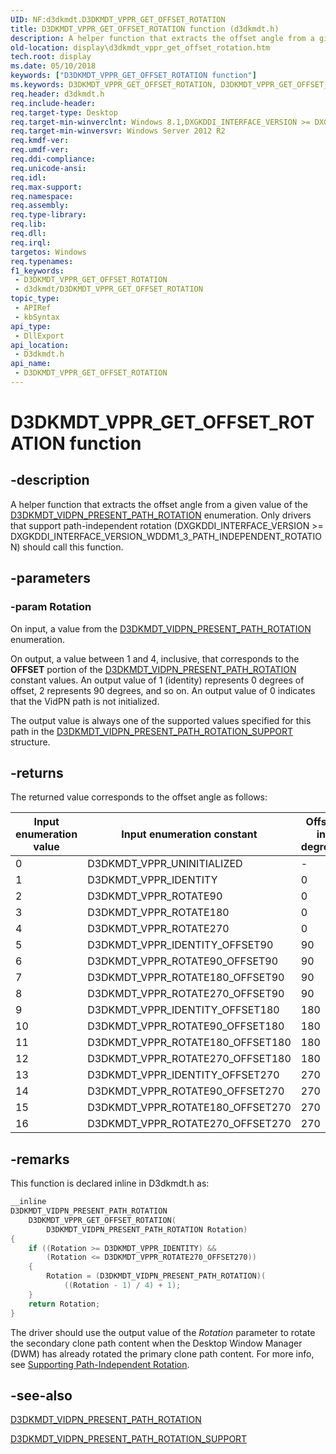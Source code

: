 ```yaml
---
UID: NF:d3dkmdt.D3DKMDT_VPPR_GET_OFFSET_ROTATION
title: D3DKMDT_VPPR_GET_OFFSET_ROTATION function (d3dkmdt.h)
description: A helper function that extracts the offset angle from a given value of the D3DKMDT_VIDPN_PRESENT_PATH_ROTATION enumeration.
old-location: display\d3dkmdt_vppr_get_offset_rotation.htm
tech.root: display
ms.date: 05/10/2018
keywords: ["D3DKMDT_VPPR_GET_OFFSET_ROTATION function"]
ms.keywords: D3DKMDT_VPPR_GET_OFFSET_ROTATION, D3DKMDT_VPPR_GET_OFFSET_ROTATION function [Display Devices], d3dkmdt/D3DKMDT_VPPR_GET_OFFSET_ROTATION, display.d3dkmdt_vppr_get_offset_rotation
req.header: d3dkmdt.h
req.include-header:
req.target-type: Desktop
req.target-min-winverclnt: Windows 8.1,DXGKDDI_INTERFACE_VERSION >= DXGKDDI_INTERFACE_VERSION_WDDM1_3_PATH_INDEPENDENT_ROTATION
req.target-min-winversvr: Windows Server 2012 R2
req.kmdf-ver: 
req.umdf-ver: 
req.ddi-compliance: 
req.unicode-ansi: 
req.idl: 
req.max-support: 
req.namespace: 
req.assembly: 
req.type-library: 
req.lib: 
req.dll: 
req.irql: 
targetos: Windows
req.typenames: 
f1_keywords:
 - D3DKMDT_VPPR_GET_OFFSET_ROTATION
 - d3dkmdt/D3DKMDT_VPPR_GET_OFFSET_ROTATION
topic_type:
 - APIRef
 - kbSyntax
api_type:
 - DllExport
api_location:
 - D3dkmdt.h
api_name:
 - D3DKMDT_VPPR_GET_OFFSET_ROTATION
---
```


# D3DKMDT_VPPR_GET_OFFSET_ROTATION function


## -description

A helper function that extracts the offset angle from a given value of the <a href="/windows-hardware/drivers/ddi/d3dkmdt/ne-d3dkmdt-_d3dkmdt_vidpn_present_path_rotation">D3DKMDT_VIDPN_PRESENT_PATH_ROTATION</a> enumeration. Only drivers that support path-independent rotation (DXGKDDI_INTERFACE_VERSION >= DXGKDDI_INTERFACE_VERSION_WDDM1_3_PATH_INDEPENDENT_ROTATION) should call this function.

## -parameters

### -param Rotation

On input, a value from  the <a href="/windows-hardware/drivers/ddi/d3dkmdt/ne-d3dkmdt-_d3dkmdt_vidpn_present_path_rotation">D3DKMDT_VIDPN_PRESENT_PATH_ROTATION</a> enumeration.

On output, a value between 1 and 4, inclusive, that corresponds to the <b>OFFSET</b> portion of the <a href="/windows-hardware/drivers/ddi/d3dkmdt/ne-d3dkmdt-_d3dkmdt_vidpn_present_path_rotation">D3DKMDT_VIDPN_PRESENT_PATH_ROTATION</a> constant values. An output value of 1 (identity) represents 0 degrees of offset, 2 represents 90 degrees, and so on. An output value of 0 indicates that the VidPN path is not initialized.

The output value is always one of the supported values specified for this path in the <a href="/windows-hardware/drivers/ddi/d3dkmdt/ns-d3dkmdt-_d3dkmdt_vidpn_present_path_rotation_support">D3DKMDT_VIDPN_PRESENT_PATH_ROTATION_SUPPORT</a> structure.

## -returns

The returned value corresponds to the offset angle as follows:

|Input enumeration value|Input enumeration constant|Offset in degrees|Output Rotation value|
|--- |--- |--- |--- |
|0|D3DKMDT_VPPR_UNINITIALIZED|-|0|
|1|D3DKMDT_VPPR_IDENTITY|0|1|
|2|D3DKMDT_VPPR_ROTATE90|0|1|
|3|D3DKMDT_VPPR_ROTATE180|0|1|
|4|D3DKMDT_VPPR_ROTATE270|0|1|
|5|D3DKMDT_VPPR_IDENTITY_OFFSET90|90|2|
|6|D3DKMDT_VPPR_ROTATE90_OFFSET90|90|2|
|7|D3DKMDT_VPPR_ROTATE180_OFFSET90|90|2|
|8|D3DKMDT_VPPR_ROTATE270_OFFSET90|90|2|
|9|D3DKMDT_VPPR_IDENTITY_OFFSET180|180|3|
|10|D3DKMDT_VPPR_ROTATE90_OFFSET180|180|3|
|11|D3DKMDT_VPPR_ROTATE180_OFFSET180|180|3|
|12|D3DKMDT_VPPR_ROTATE270_OFFSET180|180|3|
|13|D3DKMDT_VPPR_IDENTITY_OFFSET270|270|4|
|14|D3DKMDT_VPPR_ROTATE90_OFFSET270|270|4|
|15|D3DKMDT_VPPR_ROTATE180_OFFSET270|270|4|
|16|D3DKMDT_VPPR_ROTATE270_OFFSET270|270|4|

## -remarks

This function is declared inline in D3dkmdt.h as:

```cpp
__inline
D3DKMDT_VIDPN_PRESENT_PATH_ROTATION 
    D3DKMDT_VPPR_GET_OFFSET_ROTATION(
        D3DKMDT_VIDPN_PRESENT_PATH_ROTATION Rotation)
{
    if ((Rotation >= D3DKMDT_VPPR_IDENTITY) &&
        (Rotation <= D3DKMDT_VPPR_ROTATE270_OFFSET270))
    {
        Rotation = (D3DKMDT_VIDPN_PRESENT_PATH_ROTATION)(
            ((Rotation - 1) / 4) + 1);
    }
    return Rotation;
}
```

The driver should use the output value of the <i>Rotation</i> parameter to rotate the secondary clone path content when the Desktop Window Manager (DWM) has already rotated the primary clone path content. For more info, see <a href="/windows-hardware/drivers/display/supporting-path-independent-rotation">Supporting Path-Independent Rotation</a>.

## -see-also

<a href="/windows-hardware/drivers/ddi/d3dkmdt/ne-d3dkmdt-_d3dkmdt_vidpn_present_path_rotation">D3DKMDT_VIDPN_PRESENT_PATH_ROTATION</a>



<a href="/windows-hardware/drivers/ddi/d3dkmdt/ns-d3dkmdt-_d3dkmdt_vidpn_present_path_rotation_support">D3DKMDT_VIDPN_PRESENT_PATH_ROTATION_SUPPORT</a>
